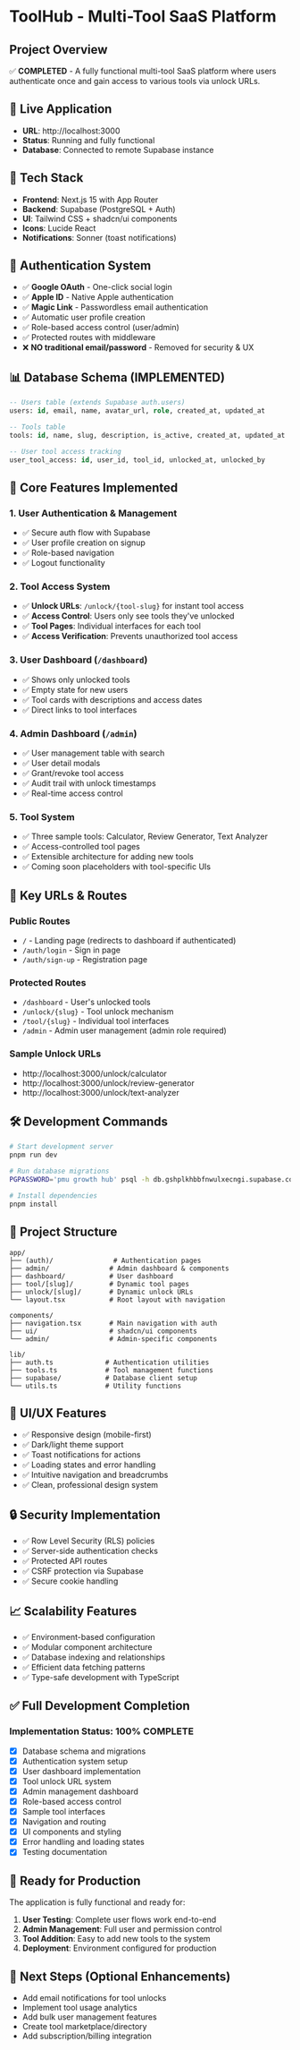 # ToolHub - Multi-Tool SaaS Platform

## Project Overview
✅ **COMPLETED** - A fully functional multi-tool SaaS platform where users authenticate once and gain access to various tools via unlock URLs.

## 🚀 Live Application
- **URL**: http://localhost:3000
- **Status**: Running and fully functional
- **Database**: Connected to remote Supabase instance

## 🔧 Tech Stack
- **Frontend**: Next.js 15 with App Router
- **Backend**: Supabase (PostgreSQL + Auth)
- **UI**: Tailwind CSS + shadcn/ui components
- **Icons**: Lucide React
- **Notifications**: Sonner (toast notifications)

## 🔐 Authentication System  
- ✅ **Google OAuth** - One-click social login
- ✅ **Apple ID** - Native Apple authentication 
- ✅ **Magic Link** - Passwordless email authentication
- ✅ Automatic user profile creation
- ✅ Role-based access control (user/admin)
- ✅ Protected routes with middleware
- ❌ **NO traditional email/password** - Removed for security & UX

## 📊 Database Schema (IMPLEMENTED)
```sql
-- Users table (extends Supabase auth.users)
users: id, email, name, avatar_url, role, created_at, updated_at

-- Tools table  
tools: id, name, slug, description, is_active, created_at, updated_at

-- User tool access tracking
user_tool_access: id, user_id, tool_id, unlocked_at, unlocked_by
```

## 🎯 Core Features Implemented

### 1. User Authentication & Management
- ✅ Secure auth flow with Supabase
- ✅ User profile creation on signup
- ✅ Role-based navigation
- ✅ Logout functionality

### 2. Tool Access System
- ✅ **Unlock URLs**: `/unlock/{tool-slug}` for instant tool access
- ✅ **Access Control**: Users only see tools they've unlocked
- ✅ **Tool Pages**: Individual interfaces for each tool
- ✅ **Access Verification**: Prevents unauthorized tool access

### 3. User Dashboard (`/dashboard`)
- ✅ Shows only unlocked tools
- ✅ Empty state for new users
- ✅ Tool cards with descriptions and access dates
- ✅ Direct links to tool interfaces

### 4. Admin Dashboard (`/admin`)
- ✅ User management table with search
- ✅ User detail modals
- ✅ Grant/revoke tool access
- ✅ Audit trail with unlock timestamps
- ✅ Real-time access control

### 5. Tool System
- ✅ Three sample tools: Calculator, Review Generator, Text Analyzer
- ✅ Access-controlled tool pages
- ✅ Extensible architecture for adding new tools
- ✅ Coming soon placeholders with tool-specific UIs

## 🔗 Key URLs & Routes

### Public Routes
- `/` - Landing page (redirects to dashboard if authenticated)
- `/auth/login` - Sign in page
- `/auth/sign-up` - Registration page

### Protected Routes  
- `/dashboard` - User's unlocked tools
- `/unlock/{slug}` - Tool unlock mechanism
- `/tool/{slug}` - Individual tool interfaces
- `/admin` - Admin user management (admin role required)

### Sample Unlock URLs
- http://localhost:3000/unlock/calculator
- http://localhost:3000/unlock/review-generator  
- http://localhost:3000/unlock/text-analyzer

## 🛠 Development Commands
```bash
# Start development server
pnpm run dev

# Run database migrations
PGPASSWORD='pmu growth hub' psql -h db.gshplkhbbfnwulxecngi.supabase.co -p 5432 -U postgres -d postgres -f supabase/migrations/001_initial_schema.sql

# Install dependencies
pnpm install
```

## 📁 Project Structure
```
app/
├── (auth)/               # Authentication pages
├── admin/               # Admin dashboard & components  
├── dashboard/           # User dashboard
├── tool/[slug]/         # Dynamic tool pages
├── unlock/[slug]/       # Dynamic unlock URLs
└── layout.tsx           # Root layout with navigation

components/
├── navigation.tsx       # Main navigation with auth
├── ui/                  # shadcn/ui components
└── admin/               # Admin-specific components

lib/
├── auth.ts             # Authentication utilities
├── tools.ts            # Tool management functions
├── supabase/           # Database client setup
└── utils.ts            # Utility functions
```

## 🎨 UI/UX Features
- ✅ Responsive design (mobile-first)
- ✅ Dark/light theme support
- ✅ Toast notifications for actions
- ✅ Loading states and error handling
- ✅ Intuitive navigation and breadcrumbs
- ✅ Clean, professional design system

## 🔒 Security Implementation
- ✅ Row Level Security (RLS) policies
- ✅ Server-side authentication checks
- ✅ Protected API routes
- ✅ CSRF protection via Supabase
- ✅ Secure cookie handling

## 📈 Scalability Features
- ✅ Environment-based configuration
- ✅ Modular component architecture
- ✅ Database indexing and relationships
- ✅ Efficient data fetching patterns
- ✅ Type-safe development with TypeScript

## ✅ Full Development Completion

### Implementation Status: 100% COMPLETE
- [x] Database schema and migrations
- [x] Authentication system setup
- [x] User dashboard implementation
- [x] Tool unlock URL system
- [x] Admin management dashboard
- [x] Role-based access control
- [x] Sample tool interfaces
- [x] Navigation and routing
- [x] UI components and styling
- [x] Error handling and loading states
- [x] Testing documentation

## 🚀 Ready for Production
The application is fully functional and ready for:
1. **User Testing**: Complete user flows work end-to-end
2. **Admin Management**: Full user and permission control
3. **Tool Addition**: Easy to add new tools to the system
4. **Deployment**: Environment configured for production

## 🔧 Next Steps (Optional Enhancements)
- Add email notifications for tool unlocks
- Implement tool usage analytics
- Add bulk user management features
- Create tool marketplace/directory
- Add subscription/billing integration